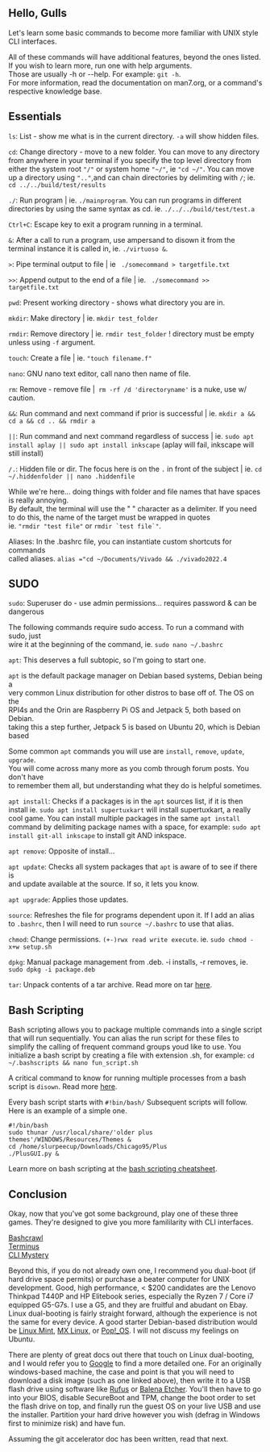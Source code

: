## Hello, Gulls
Let's learn some basic commands to become more familiar with UNIX style CLI interfaces.<br>

All of these commands will have additional features, beyond the ones listed.<br>
If you wish to learn more, run one with help arguments.<br>
Those are usually -h or --help. For example: ```git -h```.<br>
For more information, read the documentation on man7.org, or a command's respective knowledge base.<br>

## Essentials
```ls```: List - show me what is in the current directory. ```-a``` will show hidden files. <br>

```cd```: Change directory - move to a new folder. You can move to any directory from anywhere in your terminal if you 
specify the top level directory from either the system root ```"/"``` or system home ```"~/"```, ie ```"cd ~/"```. You 
can move up a directory using ```".."```,and can chain directories by delimiting with ```/```; 
ie. ```cd ../../build/test/results```<br>

```./```: Run program | ie. ```./mainprogram```. You can run programs in different directories by using the same syntax as cd. ie. ```./../../build/test/test.a```<br>

```Ctrl+C```: Escape key to exit a program running in a terminal.

```&```: After a call to run a program, use ampersand to disown it from the terminal instance it is called in, ie. ```./virtuoso &```.

```>```: Pipe terminal output to file | ie ``` ./somecommand > targetfile.txt```<br>

```>>```: Append output to the end of a file | ie. ``` ./somecommand >> targetfile.txt```<br>

```pwd```: Present working directory - shows what directory you are in.<br>

```mkdir```: Make directory | ie. ```mkdir test_folder```<br>

```rmdir```: Remove directory | ie. ```rmdir test_folder``` ! directory must be empty unless using ```-f``` argument.<br>

```touch```: Create a file | ie. ```"touch filename.f"```<br>

```nano```: GNU nano text editor, call nano then name of file. <br>

```rm```: Remove - remove file |``` rm -rf /d 'directoryname'``` is a nuke, use w/ caution.<br>

```&&```: Run command and next command if prior is successful | ie. ```mkdir a && cd a && cd .. && rmdir a``` <br>

```||```: Run command and next command regardless of success | ie. ```sudo apt install aplay || sudo apt install inkscape``` (aplay will fail, inkscape will still install)

```/.```: Hidden file or dir. The focus here is on the ```.``` in front of the subject | ie. ```cd ~/.hiddenfolder || nano .hiddenfile```

While we're here... doing things with folder and file names that have spaces
is really annoying. <br> By default, the terminal will use the " " character as a delimiter. If you need to do this, the name of the target must be wrapped in quotes<br>
ie. ```"rmdir "test file"``` or ```rmdir `test file`"```.<br>

Aliases: In the .bashrc file, you can instantiate custom shortcuts for commands <br>
called aliases. ```alias ="cd ~/Documents/Vivado && ./vivado2022.4``` <br>

## SUDO

```sudo```: Superuser do - use admin permissions... requires password & can be dangerous <br>

The following commands require sudo access. To run a command with sudo, just <br>
wire it at the beginning of the command, ie. ```sudo nano ~/.bashrc```<br>

```apt```: This deserves a full subtopic, so I'm going to start one.<br>

```apt``` is the default package manager on Debian based systems, Debian being a <br>
very common Linux distribution for other distros to base off of. The OS on the <br>
RPI4s and the Orin are Raspberry Pi OS and Jetpack 5, both based on Debian. <br>
taking this a step further, Jetpack 5 is based on Ubuntu 20, which is Debian based <br>

Some common ```apt``` commands you will use are ```install```, ```remove```, ```update```, ```upgrade```.<br>
You will come across many more as you comb through forum posts. You don't have <br>
to remember them all, but understanding what they do is helpful sometimes.<br>

```apt install```: Checks if a packages is in the ```apt``` sources list, if it is then install ie. ```sudo apt install supertuxkart``` will install supertuxkart, a really cool game. You can install multiple packages in the same ```apt install``` command by delimiting package names with a space, for example: ```sudo apt install git-all inkscape``` to install git AND inkspace. <br>

```apt remove```: Opposite of install...<br>

```apt update```: Checks all system packages that ```apt``` is aware of to see if there is <br>
and update available at the source. If so, it lets you know. <br>

```apt upgrade```: Applies those updates.<br>

```source```: Refreshes the file for programs dependent upon it. If I add an alias to ```.bashrc```, then I will need to run ```source ~/.bashrc``` to use that alias.<br> 

```chmod```: Change permissions. ```(+-)rwx read write execute```. ie. ```sudo chmod -x+w setup.sh```<br>

```dpkg```: Manual package management from .deb. -i installs, -r removes, ie. ```sudo dpkg -i package.deb```<br>

```tar```: Unpack contents of a tar archive. Read more on tar [here](https://www.geeksforgeeks.org/tar-command-linux-examples/).<br>

## Bash Scripting
Bash scripting allows you to package multiple commands into a single script that will run sequentially. You can alias the run script for these files to simplify the calling of frequent command groups youd like to use. You initialize a bash script by creating a file with extension .sh, for example: ```cd ~/.bashscripts && nano fun_script.sh```

A critical command to know for running multiple processes from a bash script is ```disown```. Read more [here](https://phoenixnap.com/kb/disown-command-linux).

Every bash script starts with ```#!bin/bash/```
Subsequent scripts will follow. Here is an example of a simple one.
```
#!/bin/bash
sudo thunar /usr/local/share/'older plus themes'/WINDOWS/Resources/Themes &
cd /home/slurpeecup/Downloads/Chicago95/Plus
./PlusGUI.py &
```
Learn more on bash scripting at the [bash scripting cheatsheet](https://devhints.io/bash).

## Conclusion
Okay, now that you've got some background, play one of these three games. They're designed to give you more famililarity with CLI interfaces.<br>

[Bashcrawl](https://gitlab.com/slackermedia/bashcrawl)<br>
[Terminus](https://web.mit.edu/mprat/Public/web/Terminus/Web/main.html)<br>
[CLI Mystery](https://github.com/veltman/clmystery)

Beyond this, if you do not already own one, I recommend you dual-boot (if hard drive space permits) or purchase a beater computer for UNIX development. Good, high performance, < $200 candidates are the Lenovo Thinkpad T440P and HP Elitebook series, especially the Ryzen 7 / Core i7 equipped G5-G7s. I use a G5, and they are fruitful and abudant on Ebay. Linux dual-booting is fairly straight forward, although the experience is not the same for every device. A good starter Debian-based distribution would be [Linux Mint](https://linuxmint.com/edition.php?id=306), [MX Linux](https://mxlinux.org/download-links/), or [Pop!_OS](https://pop.system76.com/). I will not discuss my feelings on Ubuntu. 

There are plenty of great docs out there that touch on Linux dual-booting, and I would refer you to [Google](https://google.com) to find a more detailed one. For an originally windows-based machine, the case and point is that you will need to download a disk image (such as one linked above), then write it to a USB flash drive using software like [Rufus](https://rufus.ie/en/) or [Balena Etcher](https://etcher.balena.io/#download-etcher). You'll then have to go into your BIOS, disable SecureBoot and TPM, change the boot order to set the flash drive on top, and finally run the guest OS on your live USB and use the installer. Partition your hard drive however you wish (defrag in Windows first to minimize risk) and have fun. 

Assuming the git accelerator doc has been written, read that next. 
